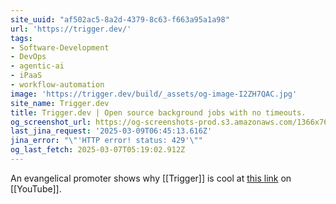 ```yaml
---
site_uuid: "af502ac5-8a2d-4379-8c63-f663a95a1a98"
url: 'https://trigger.dev/'
tags:
- Software-Development
- DevOps
- agentic-ai
- iPaaS
- workflow-automation
image: 'https://trigger.dev/build/_assets/og-image-I2ZH7QAC.jpg'
site_name: Trigger.dev
title: Trigger.dev | Open source background jobs with no timeouts.
og_screenshot_url: https://og-screenshots-prod.s3.amazonaws.com/1366x768/80/false/23b2ced502ed35435b02845d2a6961a0b648856905044f1cd5eeaeafd43a1945.jpeg
last_jina_request: '2025-03-09T06:45:13.616Z'
jina_error: "\"'HTTP error! status: 429'\""
og_last_fetch: 2025-03-07T05:19:02.912Z
---
```


An evangelical promoter shows why [[Trigger]] is cool at [this link](https://youtu.be/E2t821Ujb0k?si=oA6G59-S2RuYNc2B) on [[YouTube]].  
